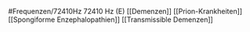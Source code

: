 #Frequenzen/72410Hz
72410 Hz (E)
[[Demenzen]]
[[Prion-Krankheiten]]
[[Spongiforme Enzephalopathien]]
[[Transmissible Demenzen]]
